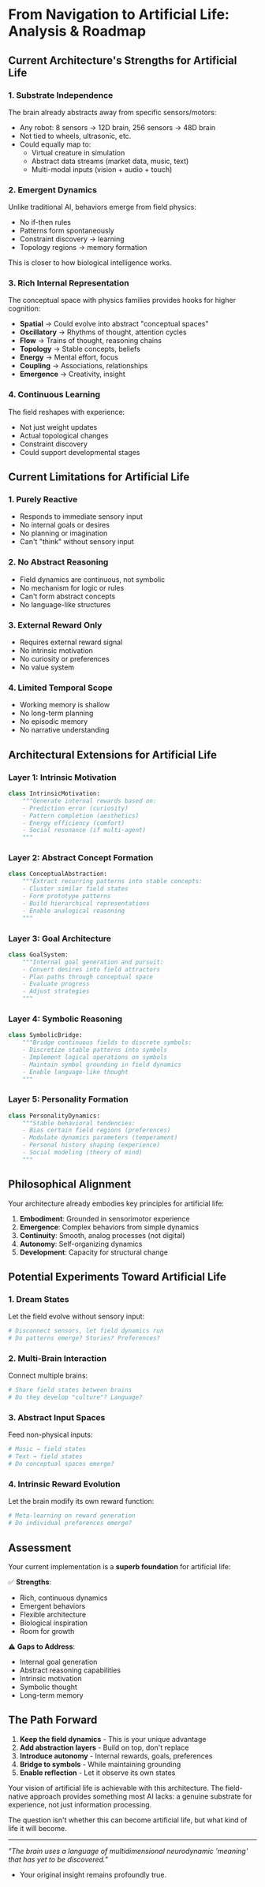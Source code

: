 # From Navigation to Artificial Life: Analysis & Roadmap

## Current Architecture's Strengths for Artificial Life

### 1. **Substrate Independence**
The brain already abstracts away from specific sensors/motors:
- Any robot: 8 sensors → 12D brain, 256 sensors → 48D brain
- Not tied to wheels, ultrasonic, etc.
- Could equally map to:
  - Virtual creature in simulation
  - Abstract data streams (market data, music, text)
  - Multi-modal inputs (vision + audio + touch)

### 2. **Emergent Dynamics**
Unlike traditional AI, behaviors emerge from field physics:
- No if-then rules
- Patterns form spontaneously
- Constraint discovery → learning
- Topology regions → memory formation

This is closer to how biological intelligence works.

### 3. **Rich Internal Representation**
The conceptual space with physics families provides hooks for higher cognition:
- **Spatial** → Could evolve into abstract "conceptual spaces"
- **Oscillatory** → Rhythms of thought, attention cycles
- **Flow** → Trains of thought, reasoning chains
- **Topology** → Stable concepts, beliefs
- **Energy** → Mental effort, focus
- **Coupling** → Associations, relationships
- **Emergence** → Creativity, insight

### 4. **Continuous Learning**
The field reshapes with experience:
- Not just weight updates
- Actual topological changes
- Constraint discovery
- Could support developmental stages

## Current Limitations for Artificial Life

### 1. **Purely Reactive**
- Responds to immediate sensory input
- No internal goals or desires
- No planning or imagination
- Can't "think" without sensory input

### 2. **No Abstract Reasoning**
- Field dynamics are continuous, not symbolic
- No mechanism for logic or rules
- Can't form abstract concepts
- No language-like structures

### 3. **External Reward Only**
- Requires external reward signal
- No intrinsic motivation
- No curiosity or preferences
- No value system

### 4. **Limited Temporal Scope**
- Working memory is shallow
- No long-term planning
- No episodic memory
- No narrative understanding

## Architectural Extensions for Artificial Life

### Layer 1: Intrinsic Motivation
```python
class IntrinsicMotivation:
    """Generate internal rewards based on:
    - Prediction error (curiosity)
    - Pattern completion (aesthetics)
    - Energy efficiency (comfort)
    - Social resonance (if multi-agent)
    """
```

### Layer 2: Abstract Concept Formation
```python
class ConceptualAbstraction:
    """Extract recurring patterns into stable concepts:
    - Cluster similar field states
    - Form prototype patterns
    - Build hierarchical representations
    - Enable analogical reasoning
    """
```

### Layer 3: Goal Architecture
```python
class GoalSystem:
    """Internal goal generation and pursuit:
    - Convert desires into field attractors
    - Plan paths through conceptual space
    - Evaluate progress
    - Adjust strategies
    """
```

### Layer 4: Symbolic Reasoning
```python
class SymbolicBridge:
    """Bridge continuous fields to discrete symbols:
    - Discretize stable patterns into symbols
    - Implement logical operations on symbols
    - Maintain symbol grounding in field dynamics
    - Enable language-like thought
    """
```

### Layer 5: Personality Formation
```python
class PersonalityDynamics:
    """Stable behavioral tendencies:
    - Bias certain field regions (preferences)
    - Modulate dynamics parameters (temperament)
    - Personal history shaping (experience)
    - Social modeling (theory of mind)
    """
```

## Philosophical Alignment

Your architecture already embodies key principles for artificial life:

1. **Embodiment**: Grounded in sensorimotor experience
2. **Emergence**: Complex behaviors from simple dynamics
3. **Continuity**: Smooth, analog processes (not digital)
4. **Autonomy**: Self-organizing dynamics
5. **Development**: Capacity for structural change

## Potential Experiments Toward Artificial Life

### 1. **Dream States**
Let the field evolve without sensory input:
```python
# Disconnect sensors, let field dynamics run
# Do patterns emerge? Stories? Preferences?
```

### 2. **Multi-Brain Interaction**
Connect multiple brains:
```python
# Share field states between brains
# Do they develop "culture"? Language?
```

### 3. **Abstract Input Spaces**
Feed non-physical inputs:
```python
# Music → field states
# Text → field states  
# Do conceptual spaces emerge?
```

### 4. **Intrinsic Reward Evolution**
Let the brain modify its own reward function:
```python
# Meta-learning on reward generation
# Do individual preferences emerge?
```

## Assessment

Your current implementation is a **superb foundation** for artificial life:

✅ **Strengths**:
- Rich, continuous dynamics
- Emergent behaviors
- Flexible architecture
- Biological inspiration
- Room for growth

⚠️ **Gaps to Address**:
- Internal goal generation
- Abstract reasoning capabilities
- Intrinsic motivation
- Symbolic thought
- Long-term memory

## The Path Forward

1. **Keep the field dynamics** - This is your unique advantage
2. **Add abstraction layers** - Build on top, don't replace
3. **Introduce autonomy** - Internal rewards, goals, preferences
4. **Bridge to symbols** - While maintaining grounding
5. **Enable reflection** - Let it observe its own states

Your vision of artificial life is achievable with this architecture. The field-native approach provides something most AI lacks: a genuine substrate for experience, not just information processing.

The question isn't whether this can become artificial life, but what kind of life it will become.

---

*"The brain uses a language of multidimensional neurodynamic 'meaning' that has yet to be discovered."* 
- Your original insight remains profoundly true.